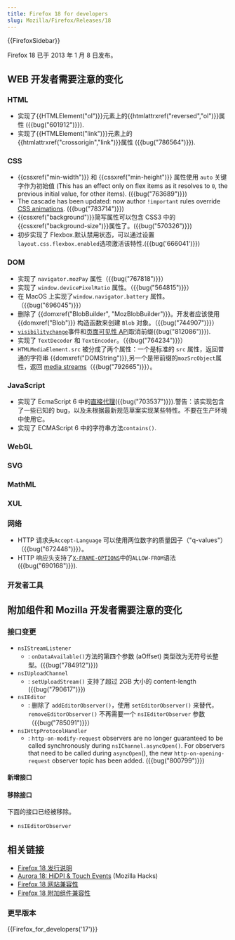 ```yaml
---
title: Firefox 18 for developers
slug: Mozilla/Firefox/Releases/18
---
```


{{FirefoxSidebar}}

Firefox 18 已于 2013 年 1 月 8 日发布。

## WEB 开发者需要注意的变化

### HTML

- 实现了{{HTMLElement("ol")}}元素上的{{htmlattrxref("reversed","ol")}}属性 ({{bug("601912")}}).
- 实现了{{HTMLElement("link")}}元素上的{{htmlattrxref("crossorigin","link")}}属性 ({{bug("786564")}}).

### CSS

- {{cssxref("min-width")}} 和 {{cssxref("min-height")}} 属性使用 `auto` 关键字作为初始值 (This has an effect only on flex items as it resolves to `0`, the previous initial value, for other items). ({{bug("763689")}})
- The cascade has been updated: now author `!important` rules override [CSS animations](/zh-CN/docs/CSS/Using_CSS_animations). ({{bug("783714")}})
- {{cssxref("background")}}简写属性可以包含 CSS3 中的{{cssxref("background-size")}}属性了。({{bug("570326")}})
- 初步实现了 Flexbox.默认禁用状态，可以通过设置`layout.css.flexbox.enabled`选项激活该特性.({{bug('666041')}})

### DOM

- 实现了 `navigator.mozPay` 属性（{{bug("767818")}}）
- 实现了 `window.devicePixelRatio` 属性。（{{bug("564815")}}）
- 在 MacOS 上实现了`window.navigator.battery` 属性。（{{bug("696045")}}）
- 删除了 {{domxref("BlobBuilder", "MozBlobBuilder")}}。开发者应该使用 {{domxref("Blob")}} 构造函数来创建 `Blob` 对象。（{{bug("744907")}}）
- [`visibilitychange`](/zh-CN/docs/Web/API/Document/visibilitychange_event)事件和[页面可见性 API](/zh-CN/docs/DOM/Using_the_Page_Visibility_API)取消前缀{{bug("812086")}}).
- 实现了 `TextDecoder` 和 `TextEncoder`。（{{bug("764234")}}）
- `HTMLMediaElement.src` 被分成了两个属性：一个是标准的 `src` 属性，返回普通的字符串 {{domxref("DOMString")}},另一个是带前缀的`mozSrcObject`属性，返回 [media streams](/zh-CN/docs/WebRTC/MediaStream_API)（{{bug("792665")}}）。

### JavaScript

- 实现了 EcmaScript 6 中的[直接代理](/zh-CN/docs/JavaScript/Reference/Global_Objects/Proxy)({{bug("703537")}}).警告：该实现包含了一些已知的 bug，以及未根据最新规范草案实现某些特性。不要在生产环境中使用它。
- 实现了 ECMAScript 6 中的字符串方法`contains()`.

### WebGL

### SVG

### MathML

### XUL

### 网络

- HTTP 请求头`Accept-Language` 可以使用两位数字的质量因子（"q-values"）（{{bug("672448")}}）。
- HTTP 响应头支持了[`X-FRAME-OPTIONS`](/zh-CN/docs/The_X-FRAME-OPTIONS_response_header)中的`ALLOW-FROM`语法 ({{bug("690168")}}).

### 开发者工具

## 附加组件和 Mozilla 开发者需要注意的变化

### 接口变更

- `nsIStreamListener`
  - : `onDataAvailable()`方法的第四个参数 (aOffset) 类型改为无符号长整型。({{bug("784912")}})
- `nsIUploadChannel`
  - : `setUploadStream()` 支持了超过 2GB 大小的 content-length ({{bug("790617")}})
- `nsIEditor`
  - : 删除了 `addEditorObserver()`，使用 `setEditorObserver()` 来替代，`removeEditorObserver()` 不再需要一个 `nsIEditorObserver` 参数（{{bug("785091")}}）
- `nsIHttpProtocolHandler`
  - : `http-on-modify-request` observers are no longer guaranteed to be called synchronously during
    `nsIChannel.asyncOpen()`. For observers that need to be called during `asyncOpen`(), the new `http-on-opening-request` observer topic has been added. ({{bug("800799")}})

#### 新增接口

#### 移除接口

下面的接口已经被移除。

- `nsIEditorObserver`

## 相关链接

- [Firefox 18 发行说明](http://www.mozilla.org/zh-CN/firefox/18.0/releasenotes/)
- [Aurora 18: HiDPI & Touch Events](https://hacks.mozilla.org/2012/10/aurora-18-hidpi-touch-events/) (Mozilla Hacks)
- [Firefox 18 网站兼容性](/zh-CN/docs/Site_Compatibility_for_Firefox_18)
- [Firefox 18 附加组件兼容性](https://blog.mozilla.org/addons/2012/12/28/compatibility-for-firefox-18/)

### 更早版本

{{Firefox_for_developers('17')}}
